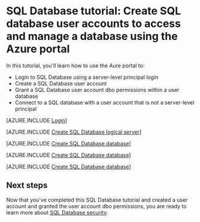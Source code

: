 <properties
	pageTitle="SQL Database tutorial: Getting Started with Security"
	description="Learn how to create user accounts to access and to manage a database."
	keywords=""
	services="sql-database"
	documentationCenter=""
	authors="carlrabeler"
	manager="jhubbard"
	editor=""/>


<tags
	ms.service="sql-database"
	ms.workload="data-management"
	ms.tgt_pltfrm="na"
	ms.devlang="na"
	ms.topic="hero-article"
	ms.date="04/13/2016"
	ms.author="carlrab"/>

# SQL Database tutorial: Create SQL database user accounts to access and manage a database using the Azure portal

In this tutorial, you'll learn how to use the Aure portal to:

- Login to SQL Database using a server-level principal login
- Create a SQL Database user account
- Grant a SQL Database user account dbo permissions within a user database
- Connect to a SQL database with a user account that is not a server-level principal 

[AZURE.INCLUDE [Login](../../includes/azure-getting-started-portal-login.md)]

[AZURE.INCLUDE [Create SQL Database logical server](../../includes/sql-database-sql-server-management-studio-connect-server-principal.md)]

[AZURE.INCLUDE [Create SQL Database database](../../includes/sql-database-create-new-database-user.md)]

[AZURE.INCLUDE [Create SQL Database database](../../includes/sql-database-grant-database-user-dbo-permissions.md)]

[AZURE.INCLUDE [Create SQL Database database](../../includes/sql-database-sql-server-management-studio-connect-user.md)]

## Next steps
Now that you've completed this SQL Database tutorial and created a user account and granted the user account dbo permissions, you are ready to learn more about 
[SQL Database security](sql-database-manage-logins.md).

